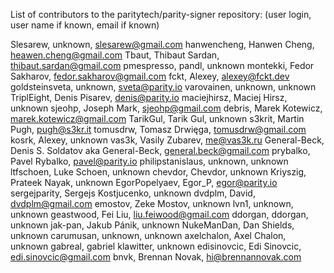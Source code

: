 List of contributors to the paritytech/parity-signer repository:
(user login, user name if known, email if known)

Slesarew, unknown, slesarew@gmail.com
hanwencheng, Hanwen Cheng, heawen.cheng@gmail.com
Tbaut, Thibaut Sardan, thibaut.sardan@gmail.com
pmespresso, pandl, unknown
montekki, Fedor Sakharov, fedor.sakharov@gmail.com
fckt, Alexey, alexey@fckt.dev
goldsteinsveta, unknown, sveta@parity.io
varovainen, unknown, unknown
TriplEight, Denis Pisarev, denis@parity.io
maciejhirsz, Maciej Hirsz, unknown
sjeohp, Joseph Mark, sjeohp@gmail.com
debris, Marek Kotewicz, marek.kotewicz@gmail.com
TarikGul, Tarik Gul, unknown
s3krit, Martin Pugh, pugh@s3kr.it
tomusdrw, Tomasz Drwięga, tomusdrw@gmail.com
kosrk, Alexey, unknown
vas3k, Vasily Zubarev, me@vas3k.ru
General-Beck, Denis S. Soldatov aka General-Beck, general.beck@gmail.com
prybalko, Pavel Rybalko, pavel@parity.io
philipstanislaus, unknown, unknown
ltfschoen, Luke Schoen, unknown
chevdor, Chevdor, unknown
Kriyszig, Prateek Nayak, unknown
EgorPopelyaev, Egor_P, egor@parity.io
sergejparity, Sergejs Kostjucenko, unknown
dvdplm, David, dvdplm@gmail.com
emostov, Zeke Mostov, unknown
lvn1, unknown, unknown
geastwood, Fei Liu, liu.feiwood@gmail.com
ddorgan, ddorgan, unknown
jak-pan, Jakub Pánik, unknown
NukeManDan, Dan Shields, unknown
carumusan, unknown, unknown
axelchalon, Axel Chalon, unknown
gabreal, gabriel klawitter, unknown
edisinovcic, Edi Sinovcic, edi.sinovcic@gmail.com
bnvk, Brennan Novak, hi@brennannovak.com
